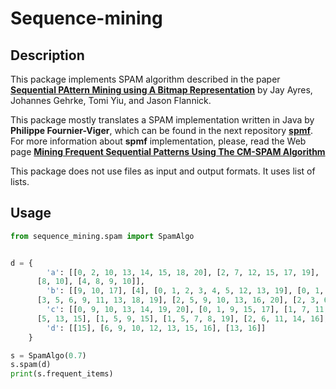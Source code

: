 # Sequence-mining

## Description

This package implements SPAM algorithm described in the paper 
[**Sequential PAttern Mining using A Bitmap Representation**](https://www.cs.cornell.edu/johannes/papers/2002/kdd2002-spam.pdf) by 
Jay Ayres, Johannes Gehrke, Tomi Yiu, and Jason Flannick.

This package mostly translates a SPAM implementation written in Java by **Philippe Fournier-Viger**, which can be found 
in the next repository [**spmf**](https://github.com/pommedeterresautee/spmf). For more information about **spmf** implementation,
please, read the Web page [**Mining Frequent Sequential Patterns Using The CM-SPAM Algorithm**](https://www.philippe-fournier-viger.com/spmf/CM-SPAM.php)

This package does not use files as input and output formats. It uses list of lists.

## Usage

```python
from sequence_mining.spam import SpamAlgo


d = {
        'a': [[0, 2, 10, 13, 14, 15, 18, 20], [2, 7, 12, 15, 17, 19], [6, 12, 19], [0, 3, 4, 6, 15], [1, 3, 10, 13, 15],
      [8, 10], [4, 8, 9, 10]],
        'b': [[9, 10, 17], [4], [0, 1, 2, 3, 4, 5, 12, 13, 19], [0, 1, 5, 10, 17, 18], [4, 7, 12], [2, 8, 9, 13, 15, 16, 19],
      [3, 5, 6, 9, 11, 13, 18, 19], [2, 5, 9, 10, 13, 16, 20], [2, 3, 6]],
        'c': [[0, 9, 10, 13, 14, 19, 20], [0, 1, 9, 15, 17], [1, 7, 11, 12, 15, 20], [7, 9, 10, 11, 14, 18], [0, 10],
      [5, 13, 15], [1, 5, 9, 15], [1, 5, 7, 8, 19], [2, 6, 11, 14, 16], [3, 10, 11, 12]],
        'd': [[15], [6, 9, 10, 12, 13, 15, 16], [13, 16]]
    }

s = SpamAlgo(0.7)
s.spam(d)
print(s.frequent_items)
```